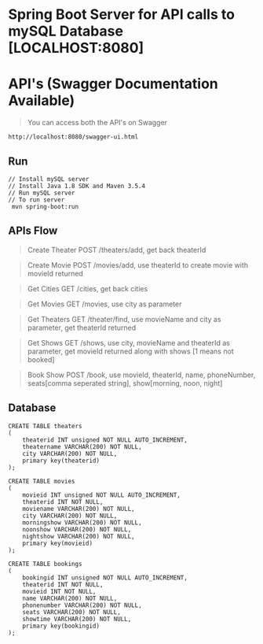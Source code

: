 # Spring Boot Server for API calls to mySQL Database [LOCALHOST:8080]

# API's (Swagger Documentation Available)

> You can access both the API's on Swagger
```
http://localhost:8080/swagger-ui.html
```

## Run

```
// Install mySQL server
// Install Java 1.8 SDK and Maven 3.5.4
// Run mySQL server
// To run server
 mvn spring-boot:run
```

## APIs Flow

> Create Theater POST /theaters/add, get back theaterId

> Create Movie POST /movies/add, use theaterId to create movie with movieId returned

> Get Cities GET /cities, get back cities

> Get Movies GET /movies, use city as parameter

> Get Theaters GET /theater/find, use movieName and city as parameter, get theaterId returned

> Get Shows GET /shows, use city, movieName and theaterId as parameter, get movieId returned along with shows [1 means not booked]

> Book Show POST /book, use movieId, theaterId, name, phoneNumber, seats[comma seperated string], show[morning, noon, night]
	
## Database

```
CREATE TABLE theaters 
(
	theaterid INT unsigned NOT NULL AUTO_INCREMENT,
    theatername VARCHAR(200) NOT NULL,
	city VARCHAR(200) NOT NULL,
    primary key(theaterid)
);

CREATE TABLE movies 
(
    movieid INT unsigned NOT NULL AUTO_INCREMENT,
    theaterid INT NOT NULL,
    moviename VARCHAR(200) NOT NULL,
    city VARCHAR(200) NOT NULL,
    morningshow VARCHAR(200) NOT NULL,
    noonshow VARCHAR(200) NOT NULL,
    nightshow VARCHAR(200) NOT NULL,
    primary key(movieid)
);

CREATE TABLE bookings 
(
    bookingid INT unsigned NOT NULL AUTO_INCREMENT,
    theaterid INT NOT NULL,
    movieid INT NOT NULL,
    name VARCHAR(200) NOT NULL,
    phonenumber VARCHAR(200) NOT NULL,
    seats VARCHAR(200) NOT NULL,
    showtime VARCHAR(200) NOT NULL,
    primary key(bookingid)
);
```

